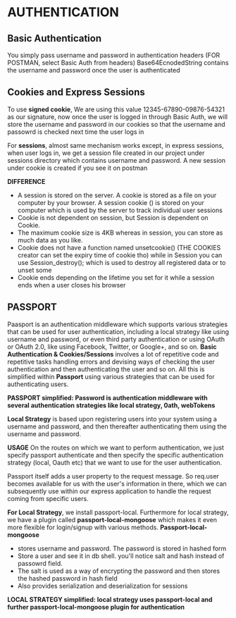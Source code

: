 # AUTHENTICATION

## Basic Authentication

You simply pass username and password in authentication headers (FOR POSTMAN, select Basic Auth from headers)
Base64EcnodedString contains the username and password once the user is authenticated

## Cookies and Express Sessions

To use **signed cookie**, We are using this value 12345-67890-09876-54321 as our signature, now once the user is logged in through Basic Auth, we will store the username and password in our cookies so that the username and passowrd is checked next time the user logs in

For **sessions**, almost same mechanism works except, in express sessions, when user logs in, we get a session file created in our project under sessions directory which contains username and password. A new session under cookie is created if you see it on postman

**DIFFERENCE** 
- A session is stored on the server. A cookie is stored as a file on your computer by your browser. A session cookie () is stored on your computer which is used by the server to track individual user sessions
- Cookie is not dependent on session, but Session is dependent on Cookie.
- The maximum cookie size is 4KB whereas in session, you can store as much data as you like.
- Cookie does not have a function named unsetcookie() (THE COOKIES creator can set the expiry time of cookie tho) while in Session you can use Session_destroy(); which is used to destroy all registered data or to unset some
- Cookie ends depending on the lifetime you set for it while a session ends when a user closes his browser

## PASSPORT

Paasport is an authentication middleware which supports various strategies that can be used for user authentication, including a local strategy like using username and password, or even third party authentication or using OAuth or OAuth 2.0, like using Facebook, Twitter, or Google+, and so on.
**Basic Authentication & Cookies/Sessions** involves a lot of repetitive code and repetitive tasks handling errors and devising ways of checking the user authentication and then authenticating the user and so on. All this is simplified within **Passport** using various strategies that can be used for authenticating users.

**PASSPORT simplified: Password is authentication middleware with several authentication strategies like local strategy, 0ath, webTokens**

**Local Strategy** is based upon registering users into your system using a username and password, and then thereafter authenticating them using the username and password.

**USAGE**
On the routes on which we want to perform authentication, we just specify passport authenticate and then specify the specific authentication strategy (local, Oauth etc) that we want to use for the user authentication.

Passport itself adds a user property to the request message. So req.user becomes available for us with the user's information in there, which we can subsequently use within our express application to handle the request coming from specific users.

**For Local Strategy**, we install passport-local. Furthermore for local strategy, we have a plugin called **passport-local-mongoose** which makes it even more flexible for login/signup with various methods.
**Passport-local-mongoose**
- stores username and password. The password is stored in hashed form
- Store a user and see it in db shell. you'll notice salt and hash instead of passowrd field. 
- The salt is used as a way of encrypting the password and then stores the hashed password in hash field
- Also provides serialization and deserialization for sessions
    
**LOCAL STRATEGY simplified: local strategy uses passport-local and further passport-local-mongoose plugin for authentication**
